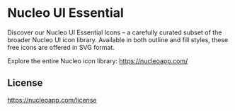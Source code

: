 # Nucleo UI Essential
Discover our Nucleo UI Essential Icons – a carefully curated subset of the broader Nucleo UI icon library. Available in both outline and fill styles, these free icons are offered in SVG format. 

Explore the entire Nucleo icon library:
https://nucleoapp.com/


## License
https://nucleoapp.com/license